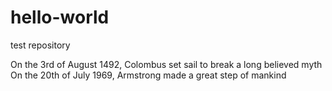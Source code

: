 # hello-world
test repository

On the 3rd of August 1492, Colombus set sail to break a long believed myth
On the 20th of July 1969, Armstrong made a great step of mankind
